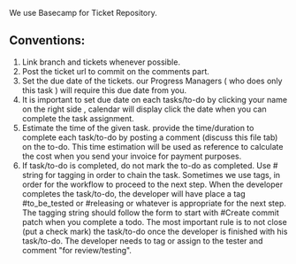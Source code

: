 We use Basecamp for Ticket Repository.

## Conventions: 
1. Link branch and tickets whenever possible.
2. Post the ticket url to commit on the comments part. 
3. Set the due date of the tickets. our Progress Managers ( who does only this task ) will require this due date from you. 
4. It is important to set due date on each tasks/to-do by clicking your name on the right side , calendar will display click the date when you can complete the task assignment.
5. Estimate the time of the given task. provide the time/duration to complete each task/to-do by posting a comment (discuss this file tab) on the to-do. This time estimation will be used as reference to calculate the cost when you send your invoice for payment purposes.
6. If task/to-do is completed, do not mark the to-do as completed. Use # string for tagging in order to chain the task. Sometimes we use tags, in order for the workflow to proceed to the next step. When the developer completes the task/to-do, the developer will have place a tag #to_be_tested or #releasing or whatever is appropriate for the next step. The tagging string should follow the form to start with #Create commit patch when you complete a todo. 
  The most important rule is to not close (put a check mark) the task/to-do once the developer is finished with his task/to-do.   The developer needs to tag or assign to the tester and comment "for review/testing".
